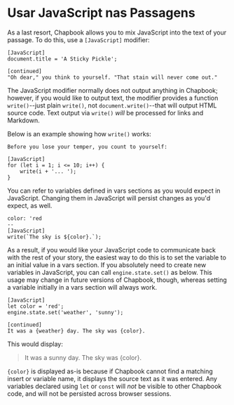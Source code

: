 # Usar JavaScript nas Passagens

As a last resort, Chapbook allows you to mix JavaScript into the text of your passage. To do this, use a `[JavaScript]` modifier:

```
[JavaScript]
document.title = 'A Sticky Pickle';

[continued]
"Oh dear," you think to yourself. "That stain will never come out."
```

The JavaScript modifier normally does not output anything in Chapbook; however, if you would like to output text, the modifier provides a function `write()`--just plain `write()`, not `document.write()`--that will output HTML source code. Text output via `write()` _will_ be processed for links and Markdown.

Below is an example showing how `write()` works:

```
Before you lose your temper, you count to yourself:

[JavaScript]
for (let i = 1; i <= 10; i++) {
	write(i + '... ');
}
```

You can refer to variables defined in vars sections as you would expect in JavaScript. Changing them in JavaScript will persist changes as you'd expect, as well.

```
color: 'red
--
[JavaScript]
write(`The sky is ${color}.`);
```

As a result, if you would like your JavaScript code to communicate back with the rest of your story, the easiest way to do this is to set the variable to an initial value in a vars section. If you absolutely need to create new variables in JavaScript, you can call `engine.state.set()` as below. This usage may change in future versions of Chapbook, though, whereas setting a variable initially in a vars section will always work.

```
[JavaScript]
let color = 'red';
engine.state.set('weather', 'sunny');

[continued]
It was a {weather} day. The sky was {color}.
```

This would display:

> It was a sunny day. The sky was {color}.

`{color}` is displayed as-is because if Chapbook cannot find a matching insert or variable name, it displays the source text as it was entered. Any variables declared using `let` or `const` will *not* be visible to other Chapbook code, and will not be persisted across browser sessions.
